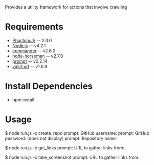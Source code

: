 
Provides a utility framework for actions that involve crawling

Requirements
============
* [PhantomJS](http://phantomjs.org) -- 2.0.0
* [Node.js](http://nodejs.org/) -- v4.2.1
* [commander](https://www.npmjs.com/package/commander) -- v2.6.0
* [node-horseman](https://www.npmjs.com/package/node-horseman) -- v2.7.0
* [prompt](https://www.npmjs.com/package/prompt) -- v0.2.14
* [valid-url](https://www.npmjs.com/package/valid-url) -- v1.0.9

Install Dependencies
============
* npm install

Usage
============

$ node run.js -x create_repo
prompt: GitHub username: <enter GitHub username>
prompt: GitHub password: <enter GitHub password> (does not display)
prompt: Repository name: <enter name of new repository>

$ node run.js -x get_links
prompt: URL to gather links from: <enter valid url>

$ node run.js -x take_screenshot
prompt: URL to gather links from: <enter valid url>
